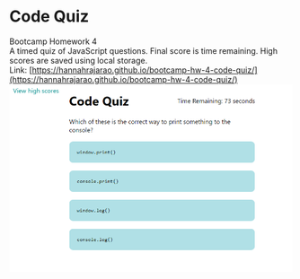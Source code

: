 # Code Quiz
Bootcamp Homework 4  
A timed quiz of JavaScript questions. Final score is time remaining. High scores are saved using local storage.  
Link: [https://hannahrajarao.github.io/bootcamp-hw-4-code-quiz/](https://hannahrajarao.github.io/bootcamp-hw-4-code-quiz/)
![Screenshot of quiz question](assets/images/code-quiz-screenshot.png)